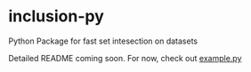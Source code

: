 # inclusion-py
Python Package for fast set intesection on datasets

Detailed README coming soon. For now, check out [example.py](example.py)
